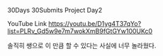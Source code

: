 30Days 30Submits Project
Day2

YouTube Link
https://youtu.be/D1yg4T37qYo?list=PLRv_Gd5w9e7m7wokXmB9fGtGYw100UKc0

솔직히 쌩으로 이 만큼 할  수  있다는 사실에 너무 놀라웠다.